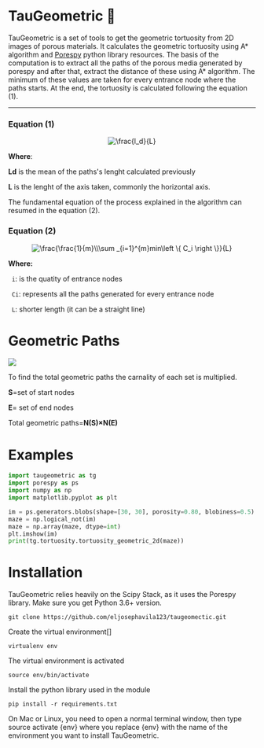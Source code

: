 # TauGeometric  🐍

TauGeometric is a set of tools to get the geometric tortuosity from 2D images of porous materials. It calculates the geometric tortuosity using A* algorithm and [Porespy](http://porespy.org/) python library resources. The basis of the computation is to extract all the paths of the porous media generated by porespy and after that, extract the distance of these using A* algorithm. The minimum of these values are taken for every entrance node where the paths starts. At the end, the tortuosity is calculated following the equation (1).


-----
### Equation (1)


<div style="text-align:center"><img src="https://latex.codecogs.com/gif.latex?\dpi{150}&space;\frac{l_d}{L}" title="\frac{l_d}{L}" /></div>


**Where**:

**Ld** is the mean of the paths's lenght calculated previously 

**L** is the lenght of the axis taken, commonly the horizontal axis.





The fundamental equation of the process explained in the algorithm can resumed in the equation (2).


### Equation (2)

<div style="text-align:center"> <img src="https://latex.codecogs.com/gif.latex?\dpi{150}&space;\frac{\frac{1}{m}\\\sum&space;_{i=1}^{m}min\left&space;\{&space;C_i&space;\right&space;\}}{L}" title="\frac{\frac{1}{m}\\\sum _{i=1}^{m}min\left \{ C_i \right \}}{L}" /></div>


**Where:**

` i`: is the quatity of entrance nodes

` Ci`: represents all the paths generated for every entrance node

` L`: shorter length (it can be a straight line)

# Geometric Paths

<img src="images/paths.png"/>

To find the total geometric paths the carnality of each set is multiplied.

**S**=set of start nodes

**E**= set of end nodes 

Total geometric paths=**N(S)×N(E)**



# Examples

``` python
import taugeometric as tg
import porespy as ps
import numpy as np
import matplotlib.pyplot as plt

im = ps.generators.blobs(shape=[30, 30], porosity=0.80, blobiness=0.5)
maze = np.logical_not(im)
maze = np.array(maze, dtype=int)
plt.imshow(im)
print(tg.tortuosity.tortuosity_geometric_2d(maze))
```

# Installation 

TauGeometric relies heavily on the Scipy Stack, as it uses the Porespy library. Make sure you get Python 3.6+ version.


    git clone https://github.com/eljosephavila123/taugeomectic.git 

Create the virtual environment[]

    virtualenv env

The virtual environment is activated

    source env/bin/activate

Install the python library used in the module

    pip install -r requirements.txt
    

On Mac or Linux, you need to open a normal terminal window,
then type source activate {env} where you replace {env} with the name 
of the environment you want to install TauGeometric.



